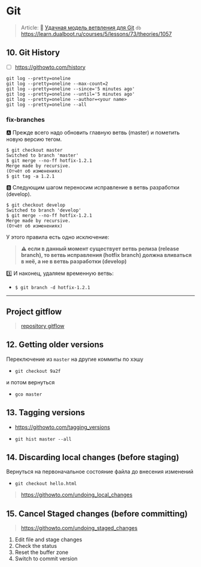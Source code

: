 # Git

> Article: :book: [Удачная модель ветвления для Git](https://habr.com/ru/post/106912/)
> `db` https://learn.dualboot.ru/courses/5/lessons/73/theories/1057

## 10. Git History

- [ ] https://githowto.com/history

```terminal
git log --pretty=oneline
git log --pretty=oneline --max-count=2
git log --pretty=oneline --since='5 minutes ago'
git log --pretty=oneline --until='5 minutes ago'
git log --pretty=oneline --author=<your name>
git log --pretty=oneline --all
```

### fix-branches

:a: Прежде всего надо обновить главную ветвь (master) и пометить новую версию тегом.

```terminal
$ git checkout master
Switched to branch 'master'
$ git merge --no-ff hotfix-1.2.1
Merge made by recursive.
(Отчёт об изменениях)
$ git tag -a 1.2.1
```

:b: Следующим шагом переносим исправление в ветвь разработки (develop).

```terminal
$ git checkout develop
Switched to branch 'develop'
$ git merge --no-ff hotfix-1.2.1
Merge made by recursive.
(Отчёт об изменениях)
```

У этого правила есть одно исключение: 

> **:warning: если в данный момент существует ветвь релиза (release branch), то ветвь исправления (hotfix branch) должна вливаться в неё, а не в ветвь разработки (develop)**

:three: И наконец, удаляем временную ветвь:

- `$ git branch -d hotfix-1.2.1`

---

## Project gitflow

> [repository gitflow](https://github.com/nvie/gitflow)

## 12. Getting older versions

Переключение из `master` на другие коммиты по хэшу

- `git checkout 9a2f`

и потом вернуться

- `gco master`

## 13. Tagging versions

- https://githowto.com/tagging_versions

- `git hist master --all`

## 14. Discarding local changes (before staging)

Вернуться на первоначальное состояние файла до внесения изменений

- `git checkout hello.html`

> https://githowto.com/undoing_local_changes

## 15. Cancel Staged changes (before committing)

> https://githowto.com/undoing_staged_changes

1. Edit file and stage changes
2. Check the status
3. Reset the buffer zone
4. Switch to commit version
